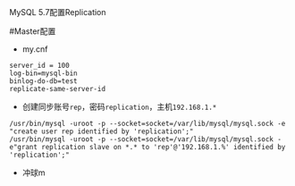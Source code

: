MySQL 5.7配置Replication

#Master配置

- my.cnf
```
server_id = 100
log-bin=mysql-bin
binlog-do-db=test 
replicate-same-server-id
```

- 创建同步账号`rep`，密码`replication`，主机`192.168.1.*`
```
/usr/bin/mysql -uroot -p --socket=socket=/var/lib/mysql/mysql.sock -e "create user rep identified by 'replication';" 
/usr/bin/mysql -uroot -p --socket=socket=/var/lib/mysql/mysql.sock -e"grant replication slave on *.* to 'rep'@'192.168.1.%' identified by 'replication';"
```
- 冲球m

